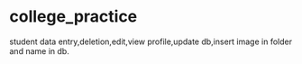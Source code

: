 # college_practice
student data entry,deletion,edit,view profile,update db,insert image in folder and name in db.
